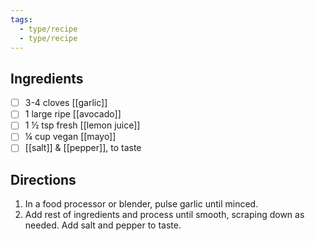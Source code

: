 ```yaml
---
tags:
  - type/recipe
  - type/recipe
---
```


## Ingredients

- [ ] 3-4 cloves [[garlic]]
- [ ] 1 large ripe [[avocado]]
- [ ] 1 ½ tsp fresh [[lemon juice]]
- [ ] ¼ cup vegan [[mayo]]
- [ ] [[salt]] & [[pepper]], to taste

## Directions

1. In a food processor or blender, pulse garlic until minced.
2. Add rest of ingredients and process until smooth, scraping down as needed. Add salt and pepper to taste.